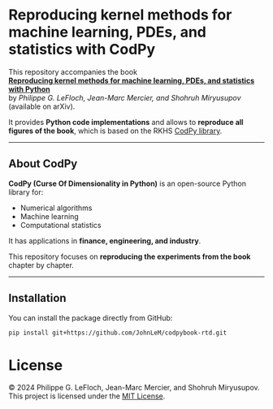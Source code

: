 # Reproducing kernel methods for machine learning, PDEs, and statistics with CodPy

This repository accompanies the book  
**[Reproducing kernel methods for machine learning, PDEs, and statistics with Python](https://arxiv.org/pdf/2402.07084)**  
by *Philippe G. LeFloch, Jean-Marc Mercier, and Shohruh Miryusupov* (available on arXiv).  

It provides **Python code implementations** and allows to **reproduce all figures of the book**, which is based on the RKHS [CodPy library](https://pypi.org/project/codpy/).

---

## About CodPy

**CodPy (Curse Of Dimensionality in Python)** is an open-source Python library for:

- Numerical algorithms  
- Machine learning  
- Computational statistics  

It has applications in **finance, engineering, and industry**.  

This repository focuses on **reproducing the experiments from the book** chapter by chapter.

---

## Installation

You can install the package directly from GitHub:

```bash
pip install git+https://github.com/JohnLeM/codpybook-rtd.git
```

# License
© 2024 Philippe G. LeFloch, Jean-Marc Mercier, and Shohruh Miryusupov.  
This project is licensed under the [MIT License](LICENSE).